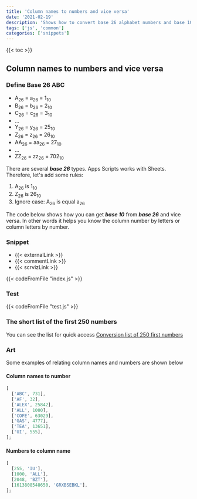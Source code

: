 ```yaml
---
title: 'Column names to numbers and vice versa'
date: '2021-02-19'
description: 'Shows how to convert base 26 alphabet numbers and base 10 decimal numbers'
tags: ['js', 'common']
categories: ['snippets']
---
```


{{< toc >}}

## Column names to numbers and vice versa

### Define Base 26 ABC

- A<sub>26</sub> = a<sub>26</sub> = 1<sub>10</sub>
- B<sub>26</sub> = b<sub>26</sub> = 2<sub>10</sub>
- C<sub>26</sub> = c<sub>26</sub> = 3<sub>10</sub>
- ...
- Y<sub>26</sub> = y<sub>26</sub> = 25<sub>10</sub>
- Z<sub>26</sub> = z<sub>26</sub> = 26<sub>10</sub>
- AA<sub>26</sub> = aa<sub>26</sub> = 27<sub>10</sub>
- ...
- ZZ<sub>26</sub> = zz<sub>26</sub> = 702<sub>10</sub>

There are several **_base 26_** types. Apps Scripts works with Sheets. Therefore, let's add some rules:

1. A<sub>26</sub> is 1<sub>10</sub>
1. Z<sub>26</sub> is 26<sub>10</sub>
1. Ignore case: A<sub>26</sub> is equal a<sub>26</sub>

The code below shows how you can get **_base 10_** from **_base 26_** and vice versa. In other words it helps you know the column number by letters or column letters by number.

### Snippet

- {{< externalLink >}}
- {{< commentLink >}}
- {{< scrvizLink >}}

{{< codeFromFile "index.js" >}}

### Test

{{< codeFromFile "test.js" >}}

### The short list of the first 250 numbers

You can see the list for quick access [Conversion list of 250 first numbers](./first_250_column_to_number)

### Art

Some examples of relating column names and numbers are shown below

#### Column names to number

```js
[
  ['ABC', 731],
  ['AF', 32],
  ['ALEX', 25842],
  ['ALL', 1000],
  ['COFE', 63029],
  ['GAS', 4777],
  ['TEA', 13651],
  ['UI', 555],
];
```

#### Numbers to column name

```js
[
  [255, 'IU'],
  [1000, 'ALL'],
  [2048, 'BZT'],
  [1613808548650, 'GRXBSEBKL'],
];
```
